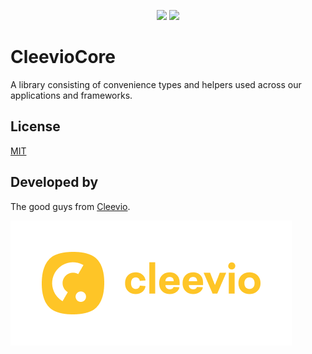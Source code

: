 <p align="center">
<a href="https://swift.org/package-manager/"><img src="https://img.shields.io/badge/SPM-supported-DE5C43.svg?style=flat"></a>
<a href="blob/main/LICENSE.md"><img src="https://img.shields.io/badge/License-MIT-yellow.svg"></a>
</p>

# CleevioCore

A library consisting of convenience types and helpers used across our applications and frameworks.

## License

[MIT](LICENSE.md)

## Developed by

The good guys from [Cleevio](https://cleevio.com).

![Cleevio logo](assets/cleevio.png)
